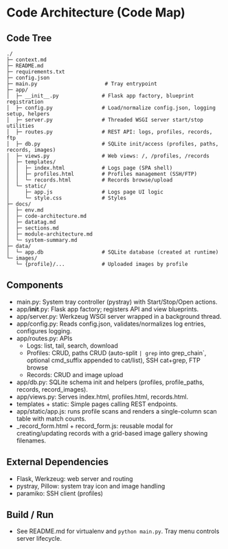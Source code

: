 <!--
Synced context header from context.md
CTX_MAIN_TOPIC: SSH Log Tools
CTX_PROFILE: dev
CTX_LANG: en
CTX_DIAGRAM_STYLE: default
CTX_MERMAID_THEME: neutral
CTX_PRIORITY_MODE: recent-first
-->

# Code Architecture (Code Map)

## Code Tree
```
./
├─ context.md
├─ README.md
├─ requirements.txt
├─ config.json
├─ main.py                      # Tray entrypoint
├─ app/
│  ├─ __init__.py              # Flask app factory, blueprint registration
│  ├─ config.py                # Load/normalize config.json, logging setup, helpers
│  ├─ server.py                # Threaded WSGI server start/stop utilities
│  ├─ routes.py                # REST API: logs, profiles, records, ftp
│  ├─ db.py                    # SQLite init/access (profiles, paths, records, images)
│  ├─ views.py                 # Web views: /, /profiles, /records
│  ├─ templates/
│  │  ├─ index.html            # Logs page (SPA shell)
│  │  ├─ profiles.html         # Profiles management (SSH/FTP)
│  │  └─ records.html          # Records browse/upload
│  └─ static/
│     ├─ app.js                # Logs page UI logic
│     └─ style.css             # Styles
├─ docs/
│  ├─ env.md
│  ├─ code-architecture.md
│  ├─ datatag.md
│  ├─ sections.md
│  ├─ module-architecture.md
│  └─ system-summary.md
├─ data/
│  └─ app.db                   # SQLite database (created at runtime)
└─ images/
   └─ {profile}/...            # Uploaded images by profile
```

## Components
- main.py: System tray controller (pystray) with Start/Stop/Open actions.
- app/__init__.py: Flask app factory; registers API and view blueprints.
- app/server.py: Werkzeug WSGI server wrapped in a background thread.
- app/config.py: Reads config.json, validates/normalizes log entries, configures logging.
- app/routes.py: APIs
  - Logs: list, tail, search, download
  - Profiles: CRUD, paths CRUD (auto-split `| grep` into grep_chain`, optional cmd_suffix appended to cat/list), SSH cat+grep, FTP browse
  - Records: CRUD and image upload
- app/db.py: SQLite schema init and helpers (profiles, profile_paths, records, record_images).
- app/views.py: Serves index.html, profiles.html, records.html.
- templates + static: Simple pages calling REST endpoints.
- app/static/app.js: runs profile scans and renders a single-column scan table with match counts.
- _record_form.html + record_form.js: reusable modal for creating/updating records with a grid-based image gallery showing filenames.

## External Dependencies
- Flask, Werkzeug: web server and routing
- pystray, Pillow: system tray icon and image handling
- paramiko: SSH client (profiles)

## Build / Run
- See README.md for virtualenv and `python main.py`. Tray menu controls server lifecycle.
